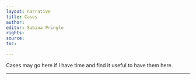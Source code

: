 ```yaml
---
layout: narrative
title: Cases
author:
editor: Sabina Pringle
rights:
source:
toc:

---
```


Cases may go here if I have time and find it useful to have them here.

---
